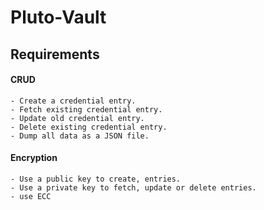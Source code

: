 # Pluto-Vault

## Requirements
#### CRUD
    - Create a credential entry.
    - Fetch existing credential entry.
    - Update old credential entry.
    - Delete existing credential entry.
    - Dump all data as a JSON file.
#### Encryption
    - Use a public key to create, entries.
    - Use a private key to fetch, update or delete entries.
    - use ECC
